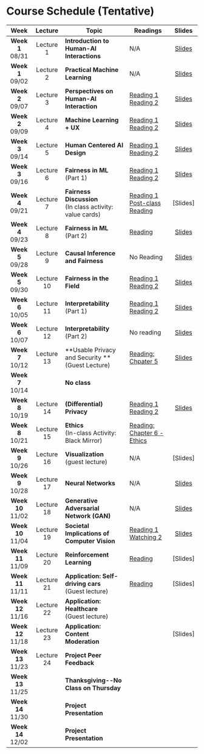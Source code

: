 # Course Schedule (Tentative)

Week  |Lecture   |Topic  |Readings  |Slides |
:------:|:-----:|-------|----------|:------:
| **Week 1**<br>08/31  | Lecture 1  | **Introduction to Human-AI Interactions**                    | N/A                                                                                                                                                                                                            | [Slides](https://drive.google.com/file/d/1Yu-ZZhoz0RXIt8BARAsQ8j2vPWCZz-_K/view?usp=sharing)                                                      |   |   |
| **Week 1**<br>09/02  | Lecture 2  | **Practical Machine Learning**                               | N/A                                                                                                                                                                                                            | [Slides](https://drive.google.com/file/d/1wcBn_xmrXKEwFCSO4izSuNtaYaKZ5wxY/view?usp=sharing)                                                      |   |   |
| **Week 2**<br>09/07  | Lecture 3  | **Perspectives on Human-AI Interaction**                     | [Reading 1](https://drive.google.com/file/d/1ce6iiALq-QlGo4W2AzjmXJcdpKy5Fvll/view?usp=sharing) <br> [Reading 2](http://erichorvitz.com/chi99horvitz.pdf)                                                      | [Slides](https://drive.google.com/file/d/1pd07A18brtmkIpAHcF3XisKOa9ID8AW-/view?usp=sharing)                                                      |   |   |
| **Week 2**<br>09/09  | Lecture 4  | **Machine Learning + UX**                                    | [Reading 1](https://drive.google.com/file/d/1Tw8qZZ1nQxGFiwz00l2OR31BHx3uHXcY/view)<br> [Reading 2](https://drive.google.com/file/d/1nvDx0h9PJM2A69P_0GA118mGeLS95mfq/view?usp=sharing)                        | [Slides](https://drive.google.com/file/d/1OpL0oED2sOB6De_3fnY4mRXrq866SVFU/view?usp=sharing)                                                      |   |   |
| **Week 3**<br>09/14  | Lecture 5  | **Human Centered AI Design**                                 | [Reading 1](https://drive.google.com/file/d/1K1DIZYln3E5AHouPXOkvc6X2NXbmMtxk/view?usp=sharing)<br> [Reading 2](https://drive.google.com/file/d/1kLJn2RSBEgFCVg6ibBzb-YDt7UJYJNLu/view?usp=sharing)            | [Slides](https://drive.google.com/file/d/1BOPqz7VA-UndIqJ6cIiNWlg93KklhYfr/view?usp=sharing)                                                      |   |   |
| **Week 3**<br>09/16  | Lecture 6  | **Fairness in ML** (Part 1)                                  | [Reading 1](https://www.propublica.org/article/machine-bias-risk-assessments-in-criminal-sentencing) <br> [Reading 2](http://go.volarisgroup.com/rs/430-MBX-989/images/ProPublica_Commentary_Final_070616.pdf) | [Slides](https://drive.google.com/file/d/1spSa9RBeDYJIE1x66itIC0A7pLhTeM0i/view?usp=sharing)                                                      |   |   |
| **Week 4**<br>09/21  | Lecture 7  | **Fairness Discussion**<br> (In class activity: value cards) | [Reading 1](https://drive.google.com/file/d/1JNJjymAU_rqCoLzlVOjMku59484rG6Ja/view?usp=sharing)<br> [Post-class Reading](https://arxiv.org/abs/2010.11411)                                                     | [Slides]                                                                                                                                          |   |   |
| **Week 4**<br>09/23  | Lecture 8  | **Fairness in ML** (Part 2)                                  | [Reading](https://arxiv.org/abs/1808.00023)                                                                                                                                                                    | [Slides](https://drive.google.com/file/d/1x0OhlZ2YFbFV8w6LBN5Lg8h3eZ0nRtvv/view?usp=sharing)                                                      |   |   |
| **Week 5**<br>09/28  | Lecture 9  | **Causal Inference and Fairness**                            | No Reading                                                                                                                                                                                                     | [Slides](https://drive.google.com/file/d/1o7ZqDUedmgb9iGeZp5lyxbVvzJmEcXQt/view?usp=sharing)                                                      |   |   |
| **Week 5**<br>09/30  | Lecture 10 | **Fairness in the Field** <br>                               | [Reading 1](https://arxiv.org/pdf/2001.09604.pdf) <br> [Reading 2](https://drive.google.com/file/d/1iZBOgtOFaWhcbh5xx5qyJu2GMWe83sag/view?usp=sharing)                                                         | [Slides](https://drive.google.com/file/d/17cqW6P5Jb_poWGIJg1-l-4ZcecUp6wMb/view?usp=sharing)                                                      |   |   |
| **Week 6**<br>10/05  | Lecture 11 | **Interpretability** (Part 1)                                | [Reading 1](https://arxiv.org/pdf/1602.04938.pdf)<br> [Reading 2](https://arxiv.org/pdf/1702.08608.pdf)                                                                                                        | [Slides](https://drive.google.com/file/d/1SYacsZz_gjZlK8cMm9OTdfDvUlNijwsT/view?usp=sharing)                                                      |   |   |
| **Week 6**<br>10/07  | Lecture 12 | **Interpretability** (Part 2)                                | No reading                                                                                                                                                                                                     | [Slides](https://docs.google.com/presentation/d/1pq0DIJYhgwkjC97n-TQeHIQ3K0Mawah0/edit?usp=sharing&ouid=103302191199931413782&rtpof=true&sd=true) |   |   |
| **Week 7**<br>10/12  | Lecture 13 | **Usable Privacy and Security **<br> (Guest Lecture)         | [Reading: Chpater 5](https://iapp.org/media/pdf/certification/IAPP-Intro-to-Privacy-for-Tech-Prof-SAMPLE.pdf)                                                                                                  | [Slides](https://drive.google.com/file/d/1QWdOLcZRbhjYnGoowX8a1OyHRVtq7FUb/view?usp=sharing)                                                      |   |   |
| **Week 7**<br>10/14  |            | **No class**                                                 |                                                                                                                                                                                                                |                                                                                                                                                   |   |   |
| **Week 8**<br>10/19  | Lecture 14 | **(Differential) Privacy**                                   | [Reading 1](https://www.youtube.com/watch?v=-JRURYTfBXQ)<br> [Reading 2](https://www.youtube.com/watch?v=pT19VwBAqKA)                                                                                          | [Slides](https://drive.google.com/file/d/1tG9lHzYtI39mxlJzNYZa0L7SJiINwBDT/view?usp=sharing)                                                      |   |   |
| **Week 8**<br>10/21  | Lecture 15 | **Ethics** <br>(In-class Activity: Black Mirror)             | [Reading: Chapter 6 - Ethics](https://www.bitbybitbook.com/en/1st-ed/ethics/)                                                                                                                                  |                                                                                                                                                   |   |   |
| **Week 9**<br>10/26  | Lecture 16 | **Visualization** <br>(guest lecture)                        | N/A                                                                                                                                                                                                            | [Slides]                                                                                                                                          |   |   |
| **Week 9**<br>10/28  | Lecture 17 | **Neural Networks**                                          | N/A                                                                                                                                                                                                            | [Slides](https://docs.google.com/presentation/d/1i2GWQuDGkQhZDU7e1VQ1I7602JjdYF4DdTl51Q1UkI4/edit?usp=sharing)                                    |   |   |
| **Week 10**<br>11/02 | Lecture 18 | **Generative Adversarial Network (GAN)**                     | N/A                                                                                                                                                                                                            | [Slides](https://docs.google.com/presentation/d/1DSzgI_V3uHtOYB606ibPuzkktx-tkYBWQ09vWjfmX6k/edit?usp=sharing)                                    |   |   |
| **Week 10**<br>11/04 | Lecture 19 | **Societal Implications of Computer Vision**                        | [Reading 1](https://regmedia.co.uk/2019/10/08/deepfake_report.pdf) <br>  [Watching 2](https://www.nytimes.com/2019/08/14/opinion/deepfakes-adele-disinformation.html)                                          | [Slides](https://docs.google.com/presentation/d/1ab7VYKNQEMzWaxUKRgx2G3Kh4AoaRQCwqGgL1Hs0n8M/edit?usp=sharing)                                                                                                                                          |   |   |
| **Week 11**<br>11/09 | Lecture 20 | **Reinforcement Learning**                                   | [Reading](https://www.nature.com/articles/518486a)                                                                                                                                                             | [Slides]                                                                                                                                          |   |   |
| **Week 11**<br>11/11 | Lecture 21 | **Application: Self-driving cars** <br> (Guest lecture)      | [Reading](https://www.vox.com/future-perfect/2020/2/14/21063487/self-driving-cars-autonomous-vehicles-waymo-cruise-uber)                                                                                       | [Slides]                                                                                                                                          |   |   |
| **Week 12**<br>11/16 | Lecture 22 | **Application: Healthcare**<br> (Guest lecture)              |                                                                                                                                                                                                                |                                                                                                                                                   |   |   |
| **Week 12**<br>11/18 | Lecture 23 | **Application: Content Moderation** <br>                     |                                                                                                                                                                                                                | [Slides]                                                                                                                                          |   |   |
| **Week 13**<br>11/23 | Lecture 24 | **Project Peer Feedback**                                   |                                                                                                                                                                                                                |                                                                                                                                                   |   |   |
| **Week 13**<br>11/25 |            | **Thanksgiving--No Class on Thursday**                       |                                                                                                                                                                                                                |                                                                                                                                                   |   |   |
| **Week 14**<br>11/30 |            | **Project Presentation**                                     |                                                                                                                                                                                                                |                                                                                                                                                   |   |   |
| **Week 14**<br>12/02 |            | **Project Presentation**                                     |                                                                                                                                                                                                                |                                                                                                                                                   |   |   |

